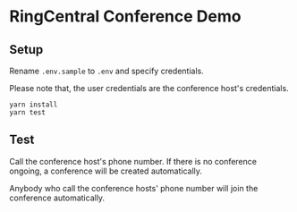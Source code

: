 # RingCentral Conference Demo


## Setup

Rename `.env.sample` to `.env` and specify credentials.

Please note that, the user credentials are the conference host's credentials.

```
yarn install
yarn test
```


## Test

Call the conference host's phone number. If there is no conference ongoing, a conference will be created automatically.

Anybody who call the conference hosts' phone number will join the conference automatically.
